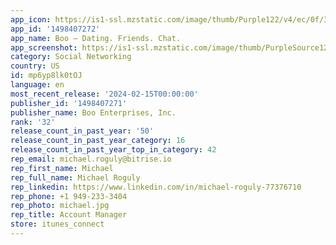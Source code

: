 ```yaml
---
app_icon: https://is1-ssl.mzstatic.com/image/thumb/Purple122/v4/ec/0f/3b/ec0f3b94-ac69-1fd9-b8e7-652b2cc65b6b/AppIcon-0-0-1x_U007emarketing-0-7-0-0-85-220.png/1024x1024bb.png
app_id: '1498407272'
app_name: Boo — Dating. Friends. Chat.
app_screenshot: https://is1-ssl.mzstatic.com/image/thumb/PurpleSource122/v4/dc/df/35/dcdf356f-318a-c281-7a73-1b7a62a2bd9c/71551cf5-2739-48e9-bf8d-ee3c89d1ac1b_1_Meet_New_People_1284X2778_English-US.jpg/1284x2778bb.png
category: Social Networking
country: US
id: mp6yp8lk0tOJ
language: en
most_recent_release: '2024-02-15T00:00:00'
publisher_id: '1498407271'
publisher_name: Boo Enterprises, Inc.
rank: '32'
release_count_in_past_year: '50'
release_count_in_past_year_category: 16
release_count_in_past_year_top_in_category: 42
rep_email: michael.roguly@bitrise.io
rep_first_name: Michael
rep_full_name: Michael Roguly
rep_linkedin: https://www.linkedin.com/in/michael-roguly-77376710
rep_phone: +1 949-233-3404
rep_photo: michael.jpg
rep_title: Account Manager
store: itunes_connect
---
```

